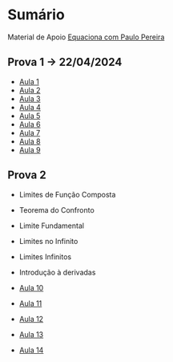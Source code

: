 # Sumário

Material de Apoio [Equaciona com Paulo Pereira](https://www.youtube.com/@equacionamatematica)

## Prova 1 -> 22/04/2024

- [Aula 1](Aulas/01.md)
- [Aula 2](Aulas/02.md)
- [Aula 3](Aulas/03.md)
- [Aula 4](Aulas/04.md)
- [Aula 5](Aulas/05.md)
- [Aula 6](Aulas/06.md)
- [Aula 7](Aulas/07.md)
- [Aula 8](Aulas/08.md)
- [Aula 9](Aulas/09.md)

## Prova 2

- Limites de Função Composta
- Teorema do Confronto
- Limite Fundamental
- Limites no Infinito
- Limites Infinitos
- Introdução à derivadas

- [Aula 10](Aulas/10.md)
- [Aula 11](Aulas/11.md)
- [Aula 12](Aulas/12.md)
- [Aula 13](Aulas/13.md)
- [Aula 14](Aulas/14.md)
